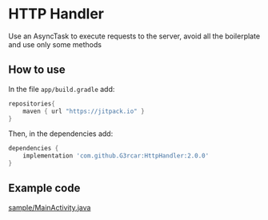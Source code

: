 # HTTP Handler

Use an AsyncTask to execute requests to the server, avoid all the boilerplate and use only some methods

## How to use

In the file `app/build.gradle` add:

```gradle
repositories{
    maven { url "https://jitpack.io" }
}
```

Then, in the dependencies add:
```gradle
dependencies {
    implementation 'com.github.G3rcar:HttpHandler:2.0.0'
}
```

## Example code
[sample/MainActivity.java](app/src/main/java/com/g3rcar/httphandler/sample/MainActivity.java)